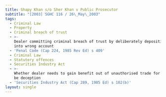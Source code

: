 ```yaml
---
title: Shapy Khan s/o Sher Khan v Public Prosecutor
subtitle: "[2003] SGHC 116 / 26\_May\_2003"
tags:
  - Criminal Law
  - Property
  - Criminal breach of trust
  - >-
    Dealer committing criminal breach of trust by deliberately depositing cheque
    into wrong account
  - 'Penal Code (Cap 224, 1985 Rev Ed) s 409'
  - Criminal Law
  - Statutory offences
  - Securities Industry Act
  - >-
    Whether dealer needs to gain benefit out of unauthorised trade for there to
    be deception
  - 'Securities Industry Act (Cap 289, 1985 Ed) s 102(b)'
layout: single
---
```


